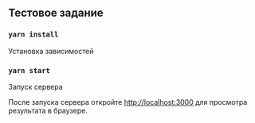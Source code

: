 ## Тестовое задание

### `yarn install`

Установка зависимостей

### `yarn start`

Запуск сервера

После запуска сервера откройте [http://localhost:3000](http://localhost:3000) для просмотра результата в браузере.
